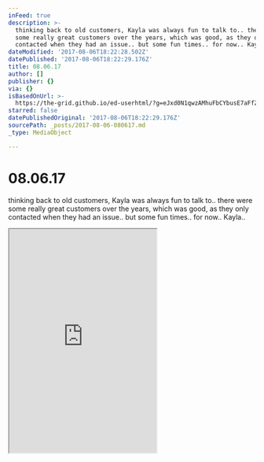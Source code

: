 ```yaml
---
inFeed: true
description: >-
  thinking back to old customers, Kayla was always fun to talk to.. there were
  some really great customers over the years, which was good, as they only
  contacted when they had an issue.. but some fun times.. for now.. Kayla.. 
dateModified: '2017-08-06T18:22:28.502Z'
datePublished: '2017-08-06T18:22:29.176Z'
title: 08.06.17
author: []
publisher: {}
via: {}
isBasedOnUrl: >-
  https://the-grid.github.io/ed-userhtml/?g=eJxd0N1qwzAMhuFbCYbusE7aFfZTd-xKgmartZkTGUle2N0vcw7Kdvry8CF0TleGCbslBY3ODH2_M13EdIvqzOOpN514ppzTfHNmJtM1_kEckLcg7J2JqkVerF32QnUOPlMNe0-TLRm-ke1b5ewa2h3frYWS_kNl8J9iD8en_vB8GoYHmMorVKXxd8IpV2wppoAjYwbF4K6QZcsSaRnXnQlnlbtuucp669_EWEhWeB_4SlIhN2YuZ7u95fIDO9ZnSw
starred: false
datePublishedOriginal: '2017-08-06T18:22:29.176Z'
sourcePath: _posts/2017-08-06-080617.md
_type: MediaObject

---
```

# 08.06.17

thinking back to old customers, Kayla was always fun to talk to.. there were some really great customers over the years, which was good, as they only contacted when they had an issue.. but some fun times.. for now.. Kayla.. 

<iframe src="https://the-grid.github.io/ed-userhtml/?g=eJxd0N1qwzAMhuFbCYbusE7aFfZTd-xKgmartZkTGUle2N0vcw7Kdvry8CF0TleGCbslBY3ODH2_M13EdIvqzOOpN514ppzTfHNmJtM1_kEckLcg7J2JqkVerF32QnUOPlMNe0-TLRm-ke1b5ewa2h3frYWS_kNl8J9iD8en_vB8GoYHmMorVKXxd8IpV2wppoAjYwbF4K6QZcsSaRnXnQlnlbtuucp669_EWEhWeB_4SlIhN2YuZ7u95fIDO9ZnSw" height="455" style=""></iframe>